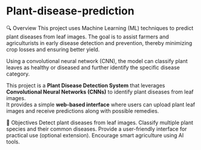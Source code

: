 # Plant-disease-prediction
🔍 Overview
This project uses Machine Learning (ML) techniques to predict plant diseases from leaf images. The goal is to assist farmers and agriculturists in early disease detection and prevention, thereby minimizing crop losses and ensuring better yield.

Using a convolutional neural network (CNN), the model can classify plant leaves as healthy or diseased and further identify the specific disease category.

This project is a **Plant Disease Detection System** that leverages **Convolutional Neural Networks (CNNs)** to identify plant diseases from leaf images.  
It provides a simple **web-based interface** where users can upload plant leaf images and receive predictions along with possible remedies.  

🎯 Objectives
Detect plant diseases from leaf images.
Classify multiple plant species and their common diseases.
Provide a user-friendly interface for practical use (optional extension).
Encourage smart agriculture using AI tools.
